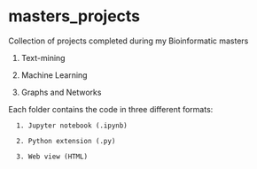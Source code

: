 # masters_projects
Collection of projects completed during my Bioinformatic masters
1. Text-mining
  
2. Machine Learning

3. Graphs and Networks

Each folder contains the code in three different formats:

      1. Jupyter notebook (.ipynb)
      
      2. Python extension (.py)
      
      3. Web view (HTML)
